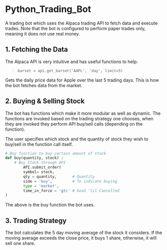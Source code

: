 # Python_Trading_Bot

A trading bot which uses the Alpaca trading API to fetch data and execute trades. Note that the bot is configured to perform paper trades only, meaning it does not use real money. 

## 1. Fetching the Data 

The Alpaca API is very intuitive and has useful functions to help:

> `barset = api.get_barset('AAPL', 'day', limit=5)`

Gets the daily price data for Apple over the last 5 trading days. This is how the bot fetches data from the market. 

## 2. Buying & Selling Stock 

The bot has functions which make it more modular as well as dynamic. The functions are invoked based on the trading strategy one chooses, when they are invoked they perform API buy/sell calls (depending on the function). 

The user specifies which stock and the quantity of stock they wish to buy/sell in the function call itself. 

```python
# Buy function to buy certain amount of stock
def buy(quantity, stock) :
    # Buy Stock through API
        API.submit_order(
        symbol= stock,         
        qty = quantity,       # Quantity
        side = 'buy',         # To indicate buying
        type = 'market',
        time_in_force = 'gtc' # Good 'til Cancelled 
)
```

The above is the buy function the bot uses. 

## 3. Trading Strategy

The bot calculates the 5 day moving average of the stock it considers. If the moving average exceeds the close price, it buys 1 share, otherwise, it will sell one share. 




